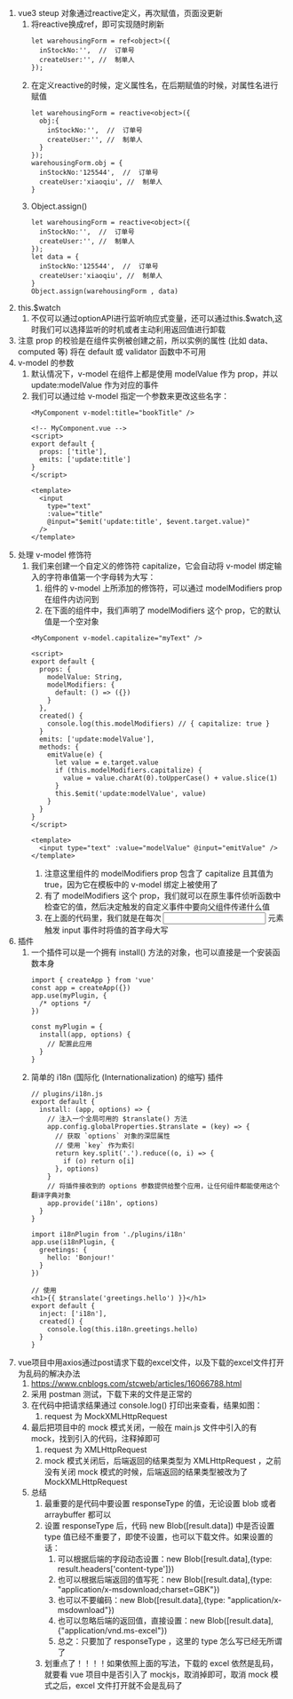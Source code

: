 1. vue3 steup 对象通过reactive定义，再次赋值，页面没更新
   1. 将reactive换成ref，即可实现随时刷新
      ```
      let warehousingForm = ref<object>({
        inStockNo:'',  //  订单号
        createUser:'', //  制单人
      });
      ```
   2. 在定义reactive的时候，定义属性名，在后期赋值的时候，对属性名进行赋值
      ```
      let warehousingForm = reactive<object>({
        obj:{
          inStockNo:'',  //  订单号
          createUser:'', //  制单人
        }
      });
      warehousingForm.obj = {
        inStockNo:'125544',  //  订单号
        createUser:'xiaoqiu', //  制单人
      }
      ```
   1. Object.assign()
      ```
      let warehousingForm = reactive<object>({
        inStockNo:'',  //  订单号
        createUser:'', //  制单人
      });
      let data = {
        inStockNo:'125544',  //  订单号
        createUser:'xiaoqiu', //  制单人
      }
      Object.assign(warehousingForm , data)
      ```
2. this.$watch
   1. 不仅可以通过optionAPI进行监听响应式变量，还可以通过this.$watch,这时我们可以选择监听的时机或者主动利用返回值进行卸载
3. 注意 prop 的校验是在组件实例被创建之前，所以实例的属性 (比如 data、computed 等) 将在 default 或 validator 函数中不可用
4. v-model 的参数
   1. 默认情况下，v-model 在组件上都是使用 modelValue 作为 prop，并以 update:modelValue 作为对应的事件
   2. 我们可以通过给 v-model 指定一个参数来更改这些名字：
      ```
      <MyComponent v-model:title="bookTitle" />

      <!-- MyComponent.vue -->
      <script>
      export default {
        props: ['title'],
        emits: ['update:title']
      }
      </script>

      <template>
        <input
          type="text"
          :value="title"
          @input="$emit('update:title', $event.target.value)"
        />
      </template>
      ```
5. 处理 v-model 修饰符
   1. 我们来创建一个自定义的修饰符 capitalize，它会自动将 v-model 绑定输入的字符串值第一个字母转为大写：
      1. 组件的 v-model 上所添加的修饰符，可以通过 modelModifiers prop 在组件内访问到
      2. 在下面的组件中，我们声明了 modelModifiers 这个 prop，它的默认值是一个空对象
      ```
      <MyComponent v-model.capitalize="myText" />
      
      <script>
      export default {
        props: {
          modelValue: String,
          modelModifiers: {
            default: () => ({})
          }
        },
        created() {
          console.log(this.modelModifiers) // { capitalize: true }
        }
        emits: ['update:modelValue'],
        methods: {
          emitValue(e) {
            let value = e.target.value
            if (this.modelModifiers.capitalize) {
              value = value.charAt(0).toUpperCase() + value.slice(1)
            }
            this.$emit('update:modelValue', value)
          }
        }
      }
      </script>

      <template>
        <input type="text" :value="modelValue" @input="emitValue" />
      </template>
      ```
      1. 注意这里组件的 modelModifiers prop 包含了 capitalize 且其值为 true，因为它在模板中的 v-model 绑定上被使用了
      2. 有了 modelModifiers 这个 prop，我们就可以在原生事件侦听函数中检查它的值，然后决定触发的自定义事件中要向父组件传递什么值
      3. 在上面的代码里，我们就是在每次 <input> 元素触发 input 事件时将值的首字母大写
6. 插件
   1. 一个插件可以是一个拥有 install() 方法的对象，也可以直接是一个安装函数本身
      ```
      import { createApp } from 'vue'
      const app = createApp({})
      app.use(myPlugin, {
        /* options */
      })

      const myPlugin = {
        install(app, options) {
          // 配置此应用
        }
      }
      ```
   2. 简单的 i18n (国际化 (Internationalization) 的缩写) 插件
      ```
      // plugins/i18n.js
      export default {
        install: (app, options) => {
          // 注入一个全局可用的 $translate() 方法
          app.config.globalProperties.$translate = (key) => {
            // 获取 `options` 对象的深层属性
            // 使用 `key` 作为索引
            return key.split('.').reduce((o, i) => {
              if (o) return o[i]
            }, options)
          }
          // 将插件接收到的 options 参数提供给整个应用，让任何组件都能使用这个翻译字典对象
          app.provide('i18n', options)
        }
      }

      import i18nPlugin from './plugins/i18n'
      app.use(i18nPlugin, {
        greetings: {
          hello: 'Bonjour!'
        }
      })

      // 使用
      <h1>{{ $translate('greetings.hello') }}</h1>
      export default {
        inject: ['i18n'],
        created() {
          console.log(this.i18n.greetings.hello)
        }
      }
      ```
7. vue项目中用axios通过post请求下载的excel文件，以及下载的excel文件打开为乱码的解决办法
   1. https://www.cnblogs.com/stcweb/articles/16066788.html
   2. 采用 postman 测试，下载下来的文件是正常的
   3. 在代码中把请求结果通过 console.log() 打印出来查看，结果如图：
      1. request 为 MockXMLHttpRequest
   4. 最后把项目中的 mock 模式关闭，一般在 main.js 文件中引入的有 mock，找到引入的代码，注释掉即可
      1. request 为 XMLHttpRequest
      2. mock 模式关闭后，后端返回的结果类型为 XMLHttpRequest ，之前没有关闭 mock 模式的时候，后端返回的结果类型被改为了 MockXMLHttpRequest 
   5. 总结
      1. 最重要的是代码中要设置 responseType 的值，无论设置 blob 或者 arraybuffer 都可以
      2. 设置 responseType 后，代码 new Blob([result.data]) 中是否设置 type 值已经不重要了，即使不设置，也可以下载文件。如果设置的话：
         1. 可以根据后端的字段动态设置：new Blob([result.data],{type: result.headers['content-type']}) 
         2. 也可以根据后端返回的值写死：new Blob([result.data],{type: "application/x-msdownload;charset=GBK"})
         3. 也可以不要编码：new Blob([result.data],{type: "application/x-msdownload"})
         4. 也可以忽略后端的返回值，直接设置：new Blob([result.data],{"application/vnd.ms-excel"})
         5. 总之：只要加了 responseType ，这里的 type 怎么写已经无所谓了
      3. 划重点了！！！！如果依照上面的写法，下载的 excel 依然是乱码，就要看 vue 项目中是否引入了 mockjs，取消掉即可，取消 mock 模式之后，excel 文件打开就不会是乱码了